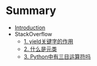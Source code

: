 # Summary

* [Introduction](README.md)
* StackOverflow
    * [1. yield关键字的作用](stackoverlfow/1.what-does-the-yield-keyword-do.md)
    * [2. 什么是元类](stackoverlfow/2.what-are-metaclasses-in-python.md)
    * [3. Python中有三目运算符吗](stackoverlfow/3.does-python-have-a-ternary-conditional-operator.md)


